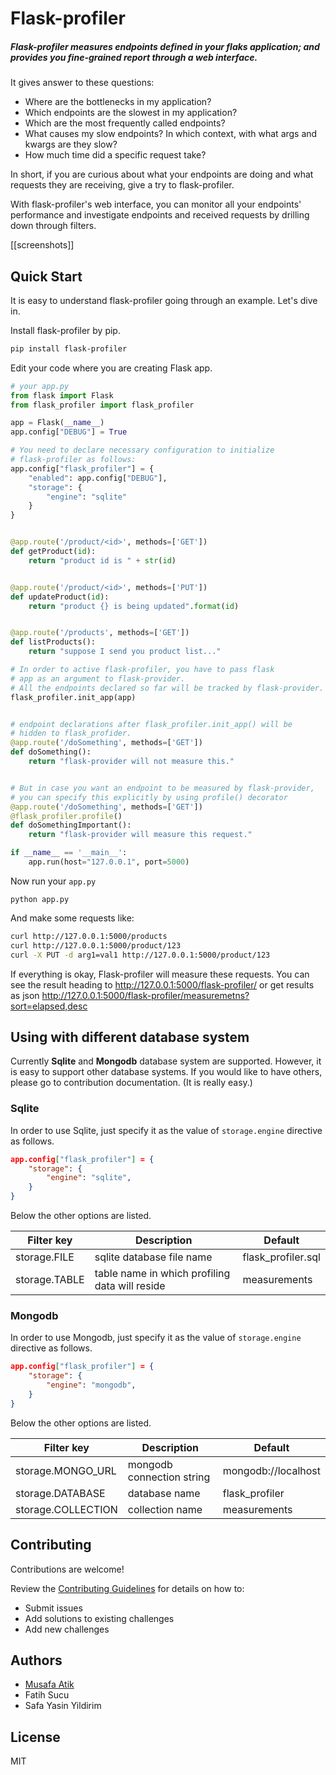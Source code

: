 # Flask-profiler

##### Flask-profiler measures endpoints defined in your flaks application; and provides you fine-grained report through a web interface.

It gives answer to these questions:
* Where are the bottlenecks in my application?
* Which endpoints are the slowest in my application?
* Which are the most frequently called endpoints?
* What causes my slow endpoints? In which context, with what args and kwargs are they slow?
* How much time did a specific request take?

In short, if you are curious about what your endpoints are doing and what requests they are receiving, give a try to flask-profiler.

With flask-profiler's web interface, you can monitor all your endpoints' performance and investigate endpoints and received requests by drilling down through filters.

[[screenshots]]

## Quick Start
It is easy to understand flask-profiler going through an example. Let's dive in.

Install flask-profiler by pip.
```sh
pip install flask-profiler
```


Edit your code where you are creating Flask app.
```python
# your app.py
from flask import Flask
from flask_profiler import flask_profiler

app = Flask(__name__)
app.config["DEBUG"] = True

# You need to declare necessary configuration to initialize
# flask-profiler as follows:
app.config["flask_profiler"] = {
    "enabled": app.config["DEBUG"],
    "storage": {
        "engine": "sqlite"
    }
}


@app.route('/product/<id>', methods=['GET'])
def getProduct(id):
    return "product id is " + str(id)


@app.route('/product/<id>', methods=['PUT'])
def updateProduct(id):
    return "product {} is being updated".format(id)


@app.route('/products', methods=['GET'])
def listProducts():
    return "suppose I send you product list..."

# In order to active flask-profiler, you have to pass flask
# app as an argument to flask-provider.
# All the endpoints declared so far will be tracked by flask-provider.
flask_profiler.init_app(app)


# endpoint declarations after flask_profiler.init_app() will be
# hidden to flask_profider.
@app.route('/doSomething', methods=['GET'])
def doSomething():
    return "flask-provider will not measure this."


# But in case you want an endpoint to be measured by flask-provider,
# you can specify this explicitly by using profile() decorator
@app.route('/doSomething', methods=['GET'])
@flask_profiler.profile()
def doSomethingImportant():
    return "flask-provider will measure this request."

if __name__ == '__main__':
    app.run(host="127.0.0.1", port=5000)


```

Now run your `app.py`
```
python app.py
```

And make some requests like:
```sh
curl http://127.0.0.1:5000/products
curl http://127.0.0.1:5000/product/123
curl -X PUT -d arg1=val1 http://127.0.0.1:5000/product/123
```

If everything is okay, Flask-profiler will measure these requests. You can see the result heading to http://127.0.0.1:5000/flask-profiler/ or get results as json http://127.0.0.1:5000/flask-profiler/measuremetns?sort=elapsed,desc

## Using with different database system
Currently **Sqlite** and **Mongodb** database system are supported. However, it is easy to support other database systems. If you would like to have others, please go to contribution documentation. (It is really easy.)

### Sqlite
In order to use Sqlite, just specify it as the value of `storage.engine` directive as follows.

```json
app.config["flask_profiler"] = {
    "storage": {
        "engine": "sqlite",
    }
}
```

Below the other options are listed.

| Filter key   |      Description      |  Default |
|----------|-------------|------|
| storage.FILE | sqlite database file name | flask_profiler.sql|
| storage.TABLE | table name in which profiling data will reside | measurements |

### Mongodb
In order to use Mongodb, just specify it as the value of `storage.engine` directive as follows.

```json
app.config["flask_profiler"] = {
    "storage": {
        "engine": "mongodb",
    }
}
```

Below the other options are listed.

| Filter key   |      Description      |  Default
|----------|-------------|------
| storage.MONGO_URL | mongodb connection string | mongodb://localhost
| storage.DATABASE | database name | flask_profiler
| storage.COLLECTION | collection name | measurements


## Contributing

Contributions are welcome!

Review the [Contributing Guidelines](https://github.com/muatik/flask-profiler/wiki/Development) for details on how to:

* Submit issues
* Add solutions to existing challenges
* Add new challenges

## Authors
* [Musafa Atik](https://www.linkedin.com/in/muatik)
* Fatih Sucu
* Safa Yasin Yildirim

## License
MIT
